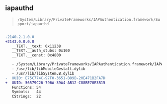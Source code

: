 ## iapauthd

> `/System/Library/PrivateFrameworks/IAPAuthentication.framework/Support/iapauthd`

```diff

-2140.2.1.0.0
+2143.0.0.0.0
   __TEXT.__text: 0x11238
   __TEXT.__auth_stubs: 0x160
   __TEXT.__const: 0x4800

   - /System/Library/PrivateFrameworks/IAPAuthentication.framework/IAPAuthentication
   - /usr/lib/libMobileGestalt.dylib
   - /usr/lib/libSystem.B.dylib
-  UUID: E75C774C-97F0-3651-B89B-20E471B2FA7D
+  UUID: 56579C26-796A-39A4-AB12-C88BE70E3B15
   Functions: 54
   Symbols:   44
   CStrings:  22

```
